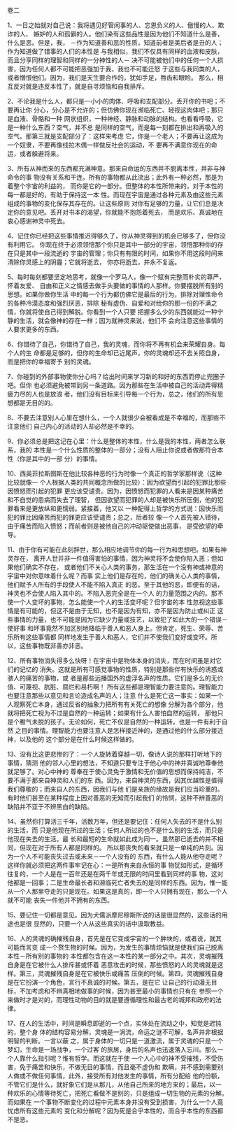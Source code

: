 卷二

1、一日之始就对自己说：我将遇见好管闲事的人、忘恩负义的人、傲慢的人、欺诈的人、
嫉妒的人和孤僻的人。他们染有这些品性是因为他们不知道什么是善，什么是恶。但是，我，
－作为知道善和恶的性质，知道前者是美后者是丑的人；作为知道做了错事的人们的本性是
与我相似，我们不仅具有同样的血液和皮肤，而且分享同样的理智和同样的一分神性的人－
决不可能被他们中的任何一个人损害，因为任何人都不可能把恶强加于我，我也不可能迁怒
于这些与我同类的人，或者憎恨他们。因为，我们是天生要合作的，犹如手足，唇齿和眼睑。
那么，相互反对就是违反本性了，就是自寻烦恼和自我排斥。

2、不论我是什么人，都只是一小小的肉体、呼吸和支配部分。丢开你的书吧；不要再让你
分心，分心是不允许的；但仿佛你现在濒临死亡、轻视这肉体吧；那只是血液、骨骼和一种
网状组织，一种神经、静脉和动脉的结构。也看看呼吸，它是一种什么东西？空气，并不总
是同样的空气，而是每一刻都在排出和再吸入的空气。那第三就是支配部分了：这样来考虑
它，你是一个老人；不要再让这成为一个奴隶，不要再像线拉木偶一样做反社会的运动，不
要再不满意你现在的命运，或者躲避将来。

3、所有从神而来的东西都充满神意。那来自命运的东西并不脱离本性，并非与神命令的事
物没有关系和干连。所有的事物都从此流出；此外有一种必然，那是为着整个宇宙的利益的，
而你是它的一部分。但整体的本性所带来的，对于本性的每一都是好的，有助于保持这一本
性。而现在宇宙是通过各种元素及由这些元素组成的事物的变化保存其存在的。让这些原则
对你有足够的力量，让它们总是决定你的意见吧。丢开对书本的渴望，你就能不抱怨着死去，
而是欢乐、真诚地在衷心感谢神灵中死去。

4、记住你已经把这些事情推迟得够久了，你从神灵得到的机会已够多了，但你没有利用它。
你现在终于必须领悟那个你只是其中一部分的宇宙，领悟那种你的存在只是其中一段流逝的
宇宙的管理；你只有有限的时间，如果你不用这段时间来清除你灵感上的阴霾；它就将逝去，
你亦将逝去，并永不复返。

5、每时每刻都要坚定地思考，就像一个罗马人，像一个赋有完整而朴实的尊严，怀着友爱、
自由和正义之情感去做手头要做的事情的人那样。你要摆脱所有别的思想。如果你做你生活
中的每一个行为都仿佛它是最后的行为，排除对理性命令的各种冷漠态度和强烈厌恶，排除
秘有虚伪、自爱和对给你的那一份的不满之情，你就将使自己得到解脱。你看到一个人只要
把握多么少的东西就能过一种宁静的生活，就会像神的存在一样；因为就神灵来说，他们不
会向注意这些事情的人要求更多的东西。

6、你错待了自己，你错待了自己，我的灵魂，而你将不再有机会来荣耀自身。每个人的生
命都是足够的，但你的生命却已近尾声，你的灵魂却还不去关照自身，而是把你的幸福寄予
别的灵魂。

7、你碰到的外部事物使你分心吗？给出时间来学习新的和好的东西而停止兜圈子吧。但你
也必须避免被带到另一条道路。因为那些在生活中被自己的活动弄得精疲力尽的人也是放浪
者，他们没有目标来引导每一个行为，总之，他们的所有思想都是无目的的。

8、不要去注意别人心里在想什么，一个人就很少会被看成是不幸福的，而那些不注意他们
自己内心的活动的人却必然是不幸的。

9、你必须总是把这记在心里：什么是整体的本性，什么是我的本性，两者怎么联系，我的
本性是一个什么性质的整体的一部分；没有人阻止你说或者做那符合本性（你是其中的一部
分）的事情。

10、西奥菲拉斯图斯在他比较各种恶的行为时像一个真正的哲学家那样说（这种比较就像一
个人根据人类的共同概念所做的比较）：因为欲望而引起的犯罪比那些因愤怒而引起的犯罪
更应该受谴责。因为，因愤怒而犯罪的人看来是因某种痛苦和不自觉的患病而失去了理智，
但因欲望而犯罪的人却是被快乐所压倒，他的犯罪看来是更放纵和更懦弱。紧接着，他又以
一种配得上哲学的方式说：因快乐而犯的罪比因痛苦而犯的罪更应该受谴责；总之，后者较
像一个人首先被人错待，由于痛苦而陷入愤怒；而前者则是被他自己的冲动驱使做出恶事，
是受欲望的牵导。

11、由于你有可能在此刻辞世，那么相应地调节你的每一行为和思想吧。如果有神灵存在，
离开人世并非一件值得害怕的事情，因为神灵将不会使你陷入恶；但如果他们确实不存在，
或者他们不关心人类的事务，那生活在一个没有神或神意的宇宙中对你意味着什么呢？而事
实上他们是存在的，他们的确关心人类的事情，他们赋予人所有的手段使人不能不陷入真正
的恶。至于其他的恶，即便有的话，神灵也不会使人陷入其中的。不陷入恶完全是在一个人
的力量范围之内的。那不使一个人变坏的事物，怎么能使一个人的生活变坏呢？但宇宙的本
性忽视这些事情是有可能的，但这不是由于无知，也不是因为有知，亦不是因为防止或纠正
这些事情的力量，也不可能是因为它缺少力量或技艺，以致犯了如此大的一个错误－使好事
和坏事竟然不加区别地降临于善人和恶人身上。但肯定，死生、荣辱、苦乐所有这些事情都
同样地发生于善人和恶人，它们并不使我们变好或变坏。所以，这些事物既非善亦非恶。

12、所有事物消失得多么快呀！在宇宙中是物体本身的消失，而在时间虽是对它们的记忆的
消失。这就是所有可感觉事物的性质，特别是那些伴有快乐的诱惑或骇人的痛苦的事物，或
者是那些远播国外的虚浮名声的性质。它们是多么的无价值、可蔑视、肮脏、腐烂和易朽啊！
所有这些都是理智能力要注意的。理智能力也要注意那些以意见和言论造成名声的人；注意
什么是死亡这一事实：如果一个人观察死亡本身，通过反省的抽象力把所有有关死亡的想像
分解为各个部分，他就将把死亡视为不过是自然的一种运转；如果有什么人害怕自然的运转，
那他只是个稚气未脱的孩子。无论如何，死亡不仅是自然的一种运转，也是一件有利于自然
之目的事情。理智能力也要注意人是怎样接近神的，是通过他的什么部分接近神，以及他的
这个部分是在什么时候这样做的。

13、没有比这更悲惨的了：一个人旋转着穿越一切，像诗人说的那样打听地下的事情，猜测
他的邻人心里的想法，不知道只要专注于他心中的神并真诚地尊奉他就足够了。对心中神的
尊奉在于使心灵免于激情和无价值的思想而保持纯洁，不要不满于那来自神灵和人们的东
西。因为，来自神灵的东西，因其优越性是值得我们尊敬的；而来自人的东西，因我们与他
们是亲族的缘故是我们应当珍重的。有时他们甚至在某种程度上因对善恶的无知而引起我们
的怜悯，这种不辨善恶的缺陷并不亚于不辨黑白的缺陷。

14、虽然你打算活三千年，活数万年，但还是要记住：任何人失去的不是什么别的生活，而
只是他现在所过的生活；任何人所过的也不是什么别的生活，而只是他现在失去的生活。最
长和最短的生命就如此成为同一。虽然那已逝去的并不相同，但现在对于所有人都是同样的。
所以那丧失的看来就只是一单纯的片刻。因为一个人不可能丧失过去或未来－一个人没有的
东西，有什么人能从他夺走呢？这样你就必须把这两件事牢记在心：一是所有来自永恒的事
物犹如形式，是循环往复的，一个人是在一百年还是在两千年或无限的时间里看到同样的事
物，这对他都是一回事；二是生命最长者和濒临死亡者失去的是同样的东西。因为，惟一能
从一个人那里夺走的只是现在。如果这是真的，即一个人只拥有现在，那么一个人就不可能
丧失一件他并不拥有的东西。

15、要记住一切都是意见。因为犬儒派摩尼穆斯所说的话是很显然的，这些话的用途也是很
显然的，只要一个人从这些真实的话中汲取教益。

16、人的灵魂的确摧残自身，首先是在它变成宇宙的一个肿块的，或者说，就其可能而言变
成一个赘生物的时候。因为，为发生的事情烦恼就是使我们自己脱离本性－所有别的事物的
本性都包含在这一本性的某一部分之中。其次，灵魂摧残自身是在它被什么人排斥甚或怀着
恶意攻击的时候，那些愤怒的人的灵魂就是这样。第三，灵魂摧残自身是在它被快乐或痛苦
压倒的时候。第四，灵魂摧残自身是在它扮演一个角色，言行不真诚的时候。第五，是在它
让自己的行动漫无目标，不加考虑和不辨真相地做事的时候，因为甚至最小的事情也只有在
参照一个来做时才是对的，而理性动物的目的就是要遵循理性和最古老的城邦和政府的法
律。

17、在人的生活中，时间是瞬息即逝的一个点，实体处在流动之中，知觉是迟钝的，整个身
体的结构容易分解，灵魂是一涡流，命运之谜不可解，名声并非根据明智的判断。一言以蔽
之，属于身体的一切只是一道激流，属于灵魂的只是一个梦幻，生命是一场战争，一个过客
的旅居，身后的名声也迅速落入忘川。那么一个人靠什么指引呢？惟有哲学。而这就在于使
一个人心中的神不受摧残，不受伤害，免于痛苦和快乐，不做无目的事情，而且毫不虚伪和
欺瞒，并不感到需要别人做或不做任何事情，此外，接受所有对他发生的事情，所有分配给
他的份额，不管它们是什么，就好象它们是从那儿，从他自己所来的地方来的；最后，以一
种欢乐的心情等待死亡，把死亡看做不是别的，只是组成一切生物的元素的分解。而如果在
一个事物不断变化的过程中元素本身并没有受到损害，为什么一个人竟忧虑所有这些元素的
变化和分解呢？因为死是合乎本性的，而合乎本性的东西都不是恶。